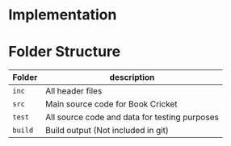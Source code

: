 # **Implementation**

# **Folder Structure**

| **Folder** | **description** |
| --- | --- |
| `inc` | All header files ||||
| `src` | Main source code for Book Cricket |
| `test` | All source code and data for testing purposes |
| `build` | Build output (Not included in git) |
